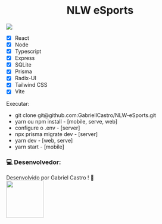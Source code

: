 <h1 align="center">NLW eSports</h1>

![](./assets/nlw.gif)

- [x] React
- [x] Node
- [x] Typescript
- [x] Express
- [x] SQLite
- [x] Prisma
- [x] Radix-UI
- [x] Tailwind CSS
- [x] Vite

<p>Executar: </p>
 <ul> 
  <li>git clone git@github.com:GabriellCastro/NLW-eSports.git</li>
  <li>yarn ou npm install - [mobile, serve, web]</li>
  <li>configure o .env - [server]</li>
  <li>npx prisma migrate dev - [server]</li>
  <li>yarn dev - [web, serve]</li>
  <li>yarn start - [mobile]</li>
 </ul>

### 💻 Desenvolvedor:

Desenvolvido por Gabriel Castro ! 🥇  
<kbd>
    <img src="https://avatars.githubusercontent.com/u/61993679?s=460&u=970a557bb6ad3bf6ff644dc20d5b6d3cdd753a93&v=4" width="100px;" />
 </kbd>